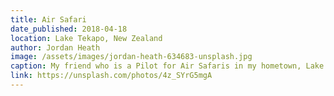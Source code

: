 ```yaml
---
title: Air Safari
date_published: 2018-04-18
location: Lake Tekapo, New Zealand
author: Jordan Heath
image: /assets/images/jordan-heath-634683-unsplash.jpg
caption: My friend who is a Pilot for Air Safaris in my hometown, Lake Tekapo - New Zealand, asked if I wanted to join her on a flight as she had a spare seat. Of course I could not say no, as surrounding Lake Tekapo are beautiful mountains and stunning scenery!
link: https://unsplash.com/photos/4z_SYrG5mgA
---
```

